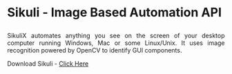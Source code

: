 <br>

# <p style='text-align: justify;'>Sikuli - Image Based Automation API</p>

<p style='text-align: justify;'>SikuliX automates anything you see on the screen of your desktop computer running Windows, Mac or some Linux/Unix. It uses image recognition powered by OpenCV to identify GUI components.</p>


Download Sikuli - [Click Here](https://mvnrepository.com/artifact/com.sikulix/sikulixapi/2.0.5)

<div style='width: 100%;'>


</div>